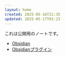 ```yaml
---
layout: home
created: 2025-05-16T21:35
updated: 2025-05-17T01:23
---
```


これは公開用のノートです。

- [Obsidian](notes/Obsidian)
- [Obsidianプラグイン](notes/obsidian%20プラグイン)